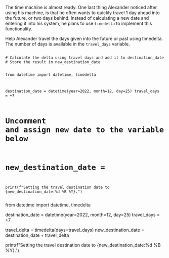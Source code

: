The time machine is almost ready. One last thing Alexander noticed after using his machine, is that he often wants to quickly travel 1 day ahead into the future, or two days behind. Instead of calculating a new date and entering it into his system, he plans to use `timedelta` to implement this functionality.

Help Alexander travel the days given into the future or past using timedelta. The number of days is available in the `travel_days` variable.

<codeblock language="python" type="exercise" testMode="fixedInput" cache="false">
<code>
# Calculate the delta using travel days and add it to destination_date
# Store the result in new_destination_date

from datetime import datetime, timedelta

destination_date = datetime(year=2022, month=12, day=25)
travel_days = +7

# Uncomment and assign new date to the variable below

# new_destination_date =

print(f"Setting the travel destination date to {new_destination_date:%d %B %Y}.")

</code>

<solution>
from datetime import datetime, timedelta

destination_date = datetime(year=2022, month=12, day=25)
travel_days = +7

travel_delta = timedelta(days=travel_days)
new_destination_date = destination_date + travel_delta

print(f"Setting the travel destination date to {new_destination_date:%d %B %Y}.")

</solution>
</codeblock>
